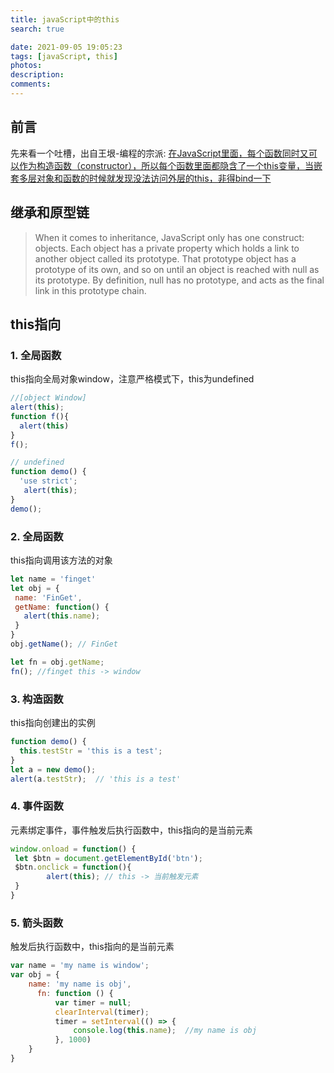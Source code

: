 ```yaml
---
title: javaScript中的this
search: true

date: 2021-09-05 19:05:23
tags: [javaScript, this]
photos:
description:
comments:
---
```


## 前言
先来看一个吐槽，出自王垠-编程的宗派: [在JavaScript里面，每个函数同时又可以作为构造函数（constructor），所以每个函数里面都隐含了一个this变量，当嵌套多层对象和函数的时候就发现没法访问外层的this，非得bind一下](http://www.yinwang.org/blog-cn/2015/04/03/paradigms)


## 继承和原型链
> When it comes to inheritance, JavaScript only has one construct: objects. Each object has a private property which holds a link to another object called its prototype. That prototype object has a prototype of its own, and so on until an object is reached with null as its prototype. By definition, null has no prototype, and acts as the final link in this prototype chain.

## this指向
### 1\. 全局函数
this指向全局对象window，注意严格模式下，this为undefined
```javascript
//[object Window]
alert(this); 			
function f(){
  alert(this)
}
f(); 

// undefined
function demo() {
  'use strict';
   alert(this); 
}
demo();
```

### 2\. 全局函数
this指向调用该方法的对象
```javascript
let name = 'finget'
let obj = {
 name: 'FinGet',
 getName: function() {
   alert(this.name);
 }
}
obj.getName(); // FinGet

let fn = obj.getName;
fn(); //finget this -> window
```

### 3\. 构造函数
this指向创建出的实例
```javascript
function demo() {
  this.testStr = 'this is a test';
}
let a = new demo();
alert(a.testStr);  // 'this is a test'
```

### 4\. 事件函数
元素绑定事件，事件触发后执行函数中，this指向的是当前元素
```javascript
window.onload = function() {
 let $btn = document.getElementById('btn');
 $btn.onclick = function(){
 		alert(this); // this -> 当前触发元素
 }
}
```

### 5\. 箭头函数
触发后执行函数中，this指向的是当前元素
```javascript
var name = 'my name is window';
var obj = {
    name: 'my name is obj',
      fn: function () {
          var timer = null;
          clearInterval(timer);
          timer = setInterval(() => {
              console.log(this.name);  //my name is obj
          }, 1000)
    }
}
```



